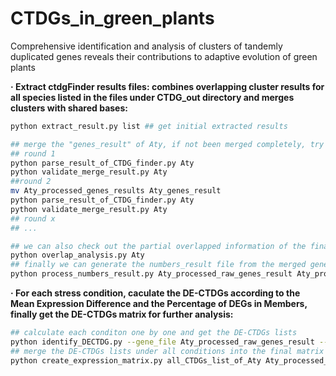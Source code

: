 # CTDGs_in_green_plants
Comprehensive identification and analysis of clusters of tandemly duplicated genes reveals their contributions to adaptive evolution of green plants


**· Extract ctdgFinder results files: combines overlapping cluster results for all species listed in the files under CTDG_out directory and merges clusters with shared bases:**
```bash
python extract_result.py list ## get initial extracted results

## merge the "genes_result" of Aty, if not been merged completely, try 2-3 times until no "should have been merged" info showing
## round 1
python parse_result_of_CTDG_finder.py Aty
python validate_merge_result.py Aty
##round 2
mv Aty_processed_genes_results Aty_genes_result
python parse_result_of_CTDG_finder.py Aty
python validate_merge_result.py Aty
## round x
## ...

## we can also check out the partial overlapped information of the final merged genes_result
python overlap_analysis.py Aty
## finally we can generate the numbers_result file from the merged genes_file
python process_numbers_result.py Aty_processed_raw_genes_result Aty_processed_raw_numbers_result

```
**· For each stress condition, caculate the DE-CTDGs according to the Mean Expression Difference and the Percentage of DEGs in Members, finally get the DE-CTDGs matrix for further analysis:**
```bash
## calculate each conditon one by one and get the DE-CTDGs lists
python identify_DECTDG.py --gene_file Aty_processed_raw_genes_result --number_file Aty_processed_raw_numbers_result --counts_file cold_counts_matrix.tsv --anno_file cold_pasAnno.csv --output_file cold_DEG_clusters.txt
## merge the DE-CTDGs lists under all conditions into the final matrix
python create_expression_matrix.py all_CTDGs_list_of_Aty Aty_processed_raw_numbers_result expression_matrix.csv cold_DEG_clusters.txt drought_DEG_clusters.txt heat_DEG_clusters.txt light_DEG_clusters.txt salt_DEG_clusters.txt
```
